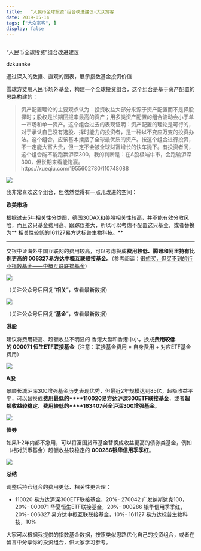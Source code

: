 ```yaml
---
title:   “人民币全球投资”组合改进建议-大众宽客
date: 2019-05-14
tags: ["大众宽客", ]
display: false
---
```



## 



“人民币全球投资”组合改进建议




dzkuanke




通过深入的数据、直观的图表，展示指数基金投资价值


雪球方丈用人民币场外基金，构建一个全球投资组合，这个组合是基于资产配置的思路构建的：

> <section class="js_blockquote_digest"><section>资产配置理论的主要观点认为：投资收益大部分来源于资产配置而不是择股择时；股权是长期回报率最高的资产；用多类资产配置的组合波动会小于单一市场和单一资产。这个组合过去的表现证明：资产配置的理论是可行的，对于承认自己没有选股、择时能力的投资者，是一种以不变应万变的投资办法。这个组合，应该基本攮括了全球最优质的资产。按这个组合进行投资，不一定能大富大贵，但一定不会被全球财富增长的快车抛下。有投资者问，这个组合能不能跑赢沪深300，我的判断是：在A股极端牛市，会跑输沪深300，但长期来看能跑赢。</section></section><section class="blockquote_info js_blockquote_source" data-json="%7B%22type%22%3A%22out%22%2C%22source%22%3A%22url%22%2C%22digest%22%3A%22%22%2C%22digestLen%22%3A186%2C%22text%22%3A%22%E8%B5%84%E4%BA%A7%E9%85%8D%E7%BD%AE%E7%90%86%E8%AE%BA%E7%9A%84%E4%B8%BB%E8%A6%81%E8%A7%82%E7%82%B9%E8%AE%A4%E4%B8%BA%EF%BC%9A%E6%8A%95%E8%B5%84%E6%94%B6%E7%9B%8A%E5%A4%A7%E9%83%A8%E5%88%86%E6%9D%A5%E6%BA%90%E4%BA%8E%E8%B5%84%E4%BA%A7%E9%85%8D%E7%BD%AE%E8%80%8C%E4%B8%8D%E6%98%AF%E6%8B%A9%E8%82%A1%E6%8B%A9%E6%97%B6%EF%BC%9B%E8%82%A1%E6%9D%83%E6%98%AF%E9%95%BF%E6%9C%9F%E5%9B%9E%E6%8A%A5%E7%8E%87%E6%9C%80%E9%AB%98%E7%9A%84%E8%B5%84%E4%BA%A7%EF%BC%9B%E7%94%A8%E5%A4%9A%E7%B1%BB%E8%B5%84%E4%BA%A7%E9%85%8D%E7%BD%AE%E7%9A%84%E7%BB%84%E5%90%88%E6%B3%A2%E5%8A%A8%E4%BC%9A%E5%B0%8F%E4%BA%8E%E5%8D%95%E4%B8%80%E5%B8%82%E5%9C%BA%E5%92%8C%E5%8D%95%E4%B8%80%E8%B5%84%E4%BA%A7%E3%80%82%E8%BF%99%E4%B8%AA%E7%BB%84%E5%90%88%EF%BC%8C%E5%BA%94%E8%AF%A5%E5%9F%BA%E6%9C%AC%E6%94%AE%E6%8B%AC%E4%BA%86%E5%85%A8%E7%90%83%E6%9C%80%E4%BC%98%E8%B4%A8%E7%9A%84%E8%B5%84%E4%BA%A7%E3%80%82%E6%8C%89%E8%BF%99%E4%B8%AA%E7%BB%84%E5%90%88%E8%BF%9B%E8%A1%8C%E6%8A%95%E8%B5%84%EF%BC%8C%E4%B8%8D%E4%B8%80%E5%AE%9A%E8%83%BD%E5%A4%A7%E5%AF%8C%E5%A4%A7%E8%B4%B5%EF%BC%8C%E4%BD%86%E4%B8%80%E5%AE%9A%E4%B8%8D%E4%BC%9A%E8%A2%AB%E5%85%A8%E7%90%83%E8%B4%A2%E5%AF%8C%E5%A2%9E%E9%95%BF%E7%9A%84%E5%BF%AB%E8%BD%A6%E6%8A%9B%E4%B8%8B%E3%80%82%E6%9C%89%E6%8A%95%E8%B5%84%E8%80%85%E9%97%AE%EF%BC%8C%E8%BF%99%E4%B8%AA%E7%BB%84%E5%90%88%E8%83%BD%E4%B8%8D%E8%83%BD%E8%B7%91%E8%B5%A2%E6%B2%AA%E6%B7%B1300%EF%BC%8C%E6%88%91%E7%9A%84%E5%88%A4%E6%96%AD%E6%98%AF%EF%BC%9A%E5%9C%A8A%E8%82%A1%E6%9E%81%E7%AB%AF%E7%89%9B%E5%B8%82%EF%BC%8C%E4%BC%9A%E8%B7%91%E8%BE%93%E6%B2%AA%E6%B7%B1300%EF%BC%8C%E4%BD%86%E9%95%BF%E6%9C%9F%E6%9D%A5%E7%9C%8B%E8%83%BD%E8%B7%91%E8%B5%A2%E3%80%82%22%2C%22article%22%3A%7B%7D%2C%22hasReportOverSize%22%3Afalse%2C%22from%22%3A%22https%3A%2F%2Fxueqiu.com%2F1955602780%2F110748088%22%7D">https://xueqiu.com/1955602780/110748088</section>



<img class="rich_pages" data-ratio="0.71900826446281" data-s="300,640" src="https://mmbiz.qpic.cn/mmbiz_png/PKw3FQPmhIiaX2h0ib0bFcC5ZYqrpaFMgTCx6DpkIUsibW0XjQzQ5fBicEMWQmkibpuw7w3GvAWD1xmmCE0lMKyCNJQ/640?wx_fmt=png" data-type="png" data-w="968" style=""/>



我非常喜欢这个组合，但依然觉得有一点儿改进的空间：



**欧美市场**

根据过去5年相关性分类图，德国30DAX和美股相关性较高，并不能有效分散风险，而且这只基金费用高、跟踪误差大，所以可以考虑不配置这只基金，或者替换为** 相关性较低的161127易方达标普生物科技。**

****

交银中证海外中国互联网的费用较高，可以考虑换成**费用较低、腾讯和阿里持有比例更高的&nbsp;006327易方达中概互联联接基金。**（参考阅读：[很想买，但买不到的行业指数基金——中概互联联接基金](http://mp.weixin.qq.com/s?__biz=MzAwMTc1MDcwNw==&amp;mid=2648274206&amp;idx=1&amp;sn=fb5eda733f322cd3387bd939ee43c125&amp;chksm=82f936c2b58ebfd4e4325c0b15e0b3e3237b778c75338aa21c8faf0b5fbf18c623d03cd63933&amp;scene=21#wechat_redirect)）

<img src="https://mmbiz.qpic.cn/mmbiz_png/PKw3FQPmhIia5U3rAkYpAnicnrZgpMrXEANNBuMA3yVFsEpunIzDtNz5Qe5aGuv6JqHkcjuAA4HPRRnxfd3OK9lQ/640?wx_fmt=png" data-type="png" class="" data-ratio="1.5714285714285714" data-w="840"/>

（关注公众号后回复“**相关**”，查看最新数据）



<img class="rich_pages" data-ratio="0.6639209225700164" data-s="300,640" src="https://mmbiz.qpic.cn/mmbiz_png/PKw3FQPmhIiaX2h0ib0bFcC5ZYqrpaFMgTFL9SpTyYHN5saibhhe9q8ZiaeibvJUVPups4Wnpx2drLictiaOyUl04Zldw/640?wx_fmt=png" data-type="png" data-w="1214" style=""/>

（关注公众号后回复“**基金**”，查看最新数据）





**港股**

建议将费用较高、超额收益不明显的 香港大盘和香港中小，换成**费用较低的&nbsp;000071 恒生ETF联接基金**（注意：联接基金费用 = 自身费用 + 对应ETF基金费用）

<img class="rich_pages" data-ratio="0.4332784184514003" data-s="300,640" src="https://mmbiz.qpic.cn/mmbiz_png/PKw3FQPmhIiaX2h0ib0bFcC5ZYqrpaFMgTHMIibHH2aqnIzeWF9onb00WfVee5MWns2D5E2C6F61g1nrlOSNOyMdA/640?wx_fmt=png" data-type="png" data-w="1214" style=""/>



**A股**

景顺长城沪深300增强基金历史表现优秀，但最近2年规模达到85亿，超额收益平平，可以替换成**费用最低的****110020易方达沪深300ETF联接基金**，或者**超额收益较稳定**、**费用较低的****163407兴全沪深300增强基金**。

<img class="rich_pages" data-copyright="0" data-ratio="0.8932676518883416" data-s="300,640" src="https://mmbiz.qpic.cn/mmbiz_png/PKw3FQPmhIiaX2h0ib0bFcC5ZYqrpaFMgTn4mQDeG6kkDMoMTaN9SY0E3uPqSvN7zibv7iawWHKof6ugb0sEciazSaQ/640?wx_fmt=png" data-type="png" data-w="1218" style=""/>



**债券**

如果1-2年内都不急用，可以将富国货币基金替换成收益更高的债券类基金，例如（相对货币基金）超额收益较稳定的 **000286银华信用季季红**。

<img class="rich_pages" data-ratio="0.5281456953642384" data-s="300,640" src="https://mmbiz.qpic.cn/mmbiz_png/PKw3FQPmhIiaX2h0ib0bFcC5ZYqrpaFMgTDMAp8tnkknAzcichQ0js3u1J0C2szGh12bcUiaQGK0ka5LpjibfDBbC8Q/640?wx_fmt=png" data-type="png" data-w="1208" style=""/>



**总结**

调整后持仓组合的费用更低、相关性更合理：
- 110020 易方达沪深300ETF联接基金，20%- 270042 广发纳斯达克100， 20%- 000071 华夏恒生ETF联接基金，20%- 000286 银华信用季季红，20%- 006327&nbsp;易方达中概互联联接基金，10%- 161127 易方达标普生物科技，10%


大家可以根据我提供的指数基金数据，按照类似思路优化自己的投资组合，或者在留言中分享你的投资组合，供大家学习参考。